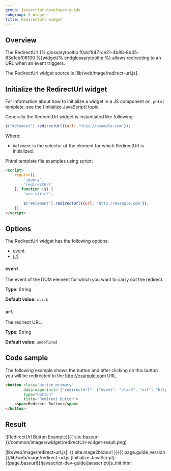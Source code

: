 ```yaml
---
group: javascript-developer-guide
subgroup: 3_Widgets
title: RedirectUrl widget
---
```


## Overview

The RedirectUrl {% glossarytooltip f0dcf847-ce21-4b88-8b45-83e1cbf08100 %}widget{% endglossarytooltip %} allows redirecting to an URL when an event triggers.

The RedirectUrl widget source is [lib/web/mage/redirect-url.js].

## Initialize the RedirectUrl widget

For information about how to initialize a widget in a JS component or `.phtml` template, see the [Initialize JavaScript] topic.

Generally the RedirectUrl widget is instantiated like following:

```javascript
$("#element").redirectUrl({url: 'http://example.com'});
```

Where:
-   `#element` is the selector of the element for which RedirectUrl is initialized.

Phtml template file examples using script:

```html
<script>
    require([
        'jquery',
        'redirectUrl'
    ], function ($) {
        'use strict';
        
        $("#element").redirectUrl({url: 'http://example.com'});
    });
</script>
```

## Options

The RedirectUrl widget has the following options:

- [event](#event)
- [url](#url)

### `event`

The event of the DOM element for which you want to carry out the redirect.

**Type**: String

**Default value**: `click`

### `url`

The redirect URL.

**Type**: String

**Default value**: `undefined`

## Code sample

The following example shows the button and after clicking on this button you will be redirected to the http://example.com URL.

```html
<button class="action primary"
        data-mage-init='{"redirectUrl": {"event": "click", "url": "http://example.com"}}'
        type="button"
        title="Redirect Button">
    <span>Redirect Button</span>
</button>
```

## Result

![RedirectUrl Button Example]({{ site.baseurl }}/common/images/widget/redirectUrl-widget-result.png)

[lib/web/mage/redirect-url.js]: {{ site.mage2bloburl }}/{{ page.guide_version }}/lib/web/mage/redirect-url.js
[Initialize JavaScript]: {{page.baseurl}}/javascript-dev-guide/javascript/js_init.html
